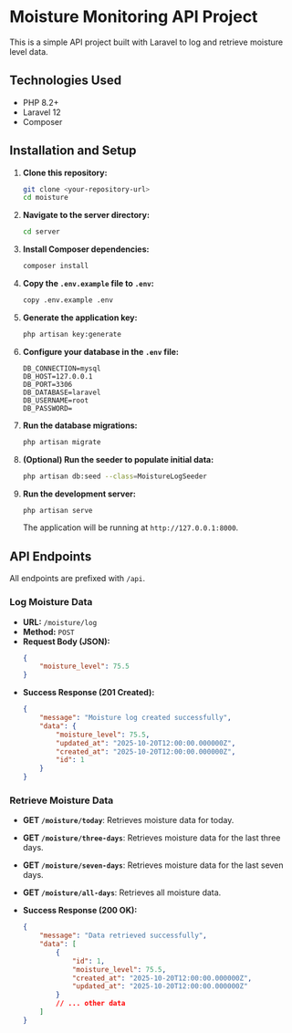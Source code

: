 # Moisture Monitoring API Project

This is a simple API project built with Laravel to log and retrieve moisture level data.

## Technologies Used

- PHP 8.2+
- Laravel 12
- Composer

## Installation and Setup

1.  **Clone this repository:**
    ```bash
    git clone <your-repository-url>
    cd moisture
    ```

2.  **Navigate to the server directory:**
    ```bash
    cd server
    ```

3.  **Install Composer dependencies:**
    ```bash
    composer install
    ```

4.  **Copy the `.env.example` file to `.env`:**
    ```bash
    copy .env.example .env
    ```

5.  **Generate the application key:**
    ```bash
    php artisan key:generate
    ```

6.  **Configure your database in the `.env` file:**
    ```
    DB_CONNECTION=mysql
    DB_HOST=127.0.0.1
    DB_PORT=3306
    DB_DATABASE=laravel
    DB_USERNAME=root
    DB_PASSWORD=
    ```

7.  **Run the database migrations:**
    ```bash
    php artisan migrate
    ```

8.  **(Optional) Run the seeder to populate initial data:**
    ```bash
    php artisan db:seed --class=MoistureLogSeeder
    ```

9.  **Run the development server:**
    ```bash
    php artisan serve
    ```
    The application will be running at `http://127.0.0.1:8000`.

## API Endpoints

All endpoints are prefixed with `/api`.

### Log Moisture Data

-   **URL:** `/moisture/log`
-   **Method:** `POST`
-   **Request Body (JSON):**
    ```json
    {
        "moisture_level": 75.5
    }
    ```
-   **Success Response (201 Created):**
    ```json
    {
        "message": "Moisture log created successfully",
        "data": {
            "moisture_level": 75.5,
            "updated_at": "2025-10-20T12:00:00.000000Z",
            "created_at": "2025-10-20T12:00:00.000000Z",
            "id": 1
        }
    }
    ```

### Retrieve Moisture Data

-   **GET `/moisture/today`**: Retrieves moisture data for today.
-   **GET `/moisture/three-days`**: Retrieves moisture data for the last three days.
-   **GET `/moisture/seven-days`**: Retrieves moisture data for the last seven days.
-   **GET `/moisture/all-days`**: Retrieves all moisture data.

-   **Success Response (200 OK):**
    ```json
    {
        "message": "Data retrieved successfully",
        "data": [
            {
                "id": 1,
                "moisture_level": 75.5,
                "created_at": "2025-10-20T12:00:00.000000Z",
                "updated_at": "2025-10-20T12:00:00.000000Z"
            }
            // ... other data
        ]
    }
    ```
